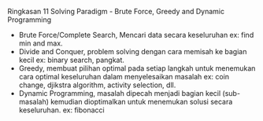Ringkasan 11 Solving Paradigm - Brute Force, Greedy and Dynamic Programming
- Brute Force/Complete Search, Mencari data secara keseluruhan ex: find min and max.
- Divide and Conquer, problem solving dengan cara memisah ke bagian kecil ex: binary search, pangkat.
- Greedy, membuat pilihan optimal pada setiap langkah untuk menemukan cara optimal keseluruhan dalam menyelesaikan masalah ex: coin change, djikstra algorithm, activity selection, dll.
- Dynamic Programming, masalah dipecah menjadi bagian kecil (sub-masalah) kemudian dioptimalkan untuk menemukan solusi secara keseluruhan. ex: fibonacci 
